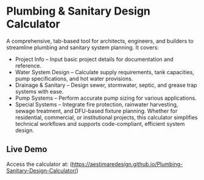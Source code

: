 # Plumbing & Sanitary Design Calculator
A comprehensive, tab-based tool for architects, engineers, and builders to streamline plumbing and sanitary system planning. It covers:
- Project Info – Input basic project details for documentation and reference.
- Water System Design – Calculate supply requirements, tank capacities, pump specifications, and hot water provisions.
- Drainage & Sanitary – Design sewer, stormwater, septic, and grease trap systems with ease.
- Pump Systems – Perform accurate pump sizing for various applications.
- Special Systems – Integrate fire protection, rainwater harvesting, sewage treatment, and DFU-based fixture planning.
Whether for residential, commercial, or institutional projects, this calculator simplifies technical workflows and supports code-compliant, efficient system design.

## Live Demo
Access the calculator at: (https://aestimaredesign.github.io/Plumbing-Sanitary-Design-Calculator/)
